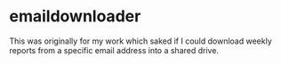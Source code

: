 # emaildownloader

This was originally for my work which saked if I could download weekly reports from a specific email address into a shared drive. 
